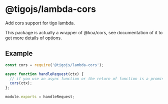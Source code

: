 # @tigojs/lambda-cors

Add cors support for tigo lambda.

This package is actually a wrapper of @koa/cors, see documentation of it to get more details of options.

## Example

```js
const cors = require('@tigojs/lambda-cors');

async function handleRequest(ctx) {
  // if you use an async function or the return of function is a promise, you should add an await before the cors(ctx);
  cors(ctx);
};

module.exports = handleRequest;
```
